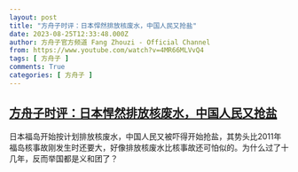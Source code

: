 ```yaml
---
layout: post
title: "方舟子时评：日本悍然排放核废水，中国人民又抢盐"
date: 2023-08-25T12:33:48.000Z
author: 方舟子官方频道 Fang Zhouzi - Official Channel
from: https://www.youtube.com/watch?v=4MR66MLVvQ4
tags: [ 方舟子 ]
comments: True
categories: [ 方舟子 ]
---
```

<!--1692966828000-->
[方舟子时评：日本悍然排放核废水，中国人民又抢盐](https://www.youtube.com/watch?v=4MR66MLVvQ4)
------

<div>
日本福岛开始按计划排放核废水，中国人民又被吓得开始抢盐，其势头比2011年福岛核事故刚发生时还要大，好像排放核废水比核事故还可怕似的。为什么过了十几年，反而举国都是义和团了？
</div>

